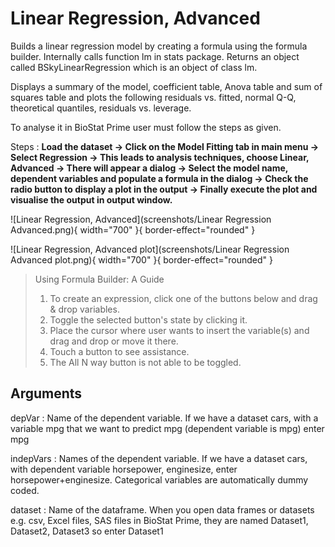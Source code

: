 # Linear Regression, Advanced

Builds a linear regression model by creating a formula using the formula builder. Internally calls function lm in stats package. Returns an object called BSkyLinearRegression which is an object of class lm. 

Displays a summary of the model, coefficient table, Anova table and sum of squares table and plots the following residuals vs. fitted, normal Q-Q, theoretical quantiles, residuals vs. leverage.

To analyse it in BioStat Prime user must follow the steps as given.

Steps
: __Load the dataset -> Click on the Model Fitting tab in main menu -> Select Regression -> This leads to analysis techniques, choose Linear, Advanced -> There will appear a dialog -> Select the model name, dependent variables and populate a formula in the dialog -> Check the radio button to display a plot in the output -> Finally execute the plot and visualise the output in output window.__

![Linear Regression, Advanced](screenshots/Linear Regression Advanced.png){ width="700" }{ border-effect="rounded" }

![Linear Regression, Advanced plot](screenshots/Linear Regression Advanced plot.png){ width="700" }{ border-effect="rounded" }

> Using Formula Builder: A Guide
>1.	To create an expression, click one of the buttons below and drag & drop variables.
>2.	Toggle the selected button's state by clicking it.
>3.	Place the cursor where user wants to insert the variable(s) and drag and drop or move it there.
>4.	Touch a button to see assistance.
>5.	The All N way button is not able to be toggled.

## Arguments

depVar
: Name of the dependent variable. If we have a dataset cars, with a variable mpg that we want to predict mpg (dependent variable is mpg) enter mpg

indepVars
: Names of the dependent variable. If we have a dataset cars, with dependent variable horsepower, enginesize, enter horsepower+enginesize. Categorical variables are automatically dummy coded.

dataset
: Name of the dataframe. When you open data frames or datasets e.g. csv, Excel files, SAS files in BioStat Prime, they are named Dataset1, Dataset2, Dataset3 so enter Dataset1

